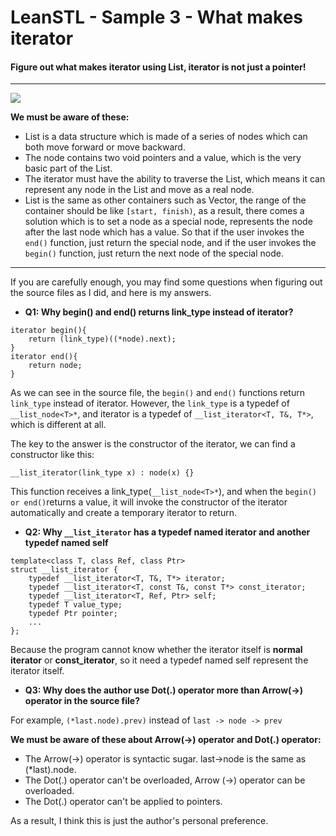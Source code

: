 # LeanSTL - Sample 3 - What makes iterator

#### Figure out what makes iterator using List, iterator is not just a pointer!

---

![](https://raw.githubusercontent.com/Jameeeees/LeanSTL/master/Sample3-What_makes_iterator/structure%20of%20iterator.png)

**We must be aware of these:**
* List is a data structure which is made of a series of nodes which can both move forward or move backward.
* The node contains two void pointers and a value, which is the very basic part of the List.
* The iterator must have the ability to traverse the List, which means it can represent any node in the List and move as a real node.
* List is the same as other containers such as Vector, the range of the container should be like ```[start, finish)```, as a result, there comes a solution which is to set a node as a special node, represents the node after the last node which has a value. So that if the user invokes the ```end()``` function, just return the special node, and if the user invokes the ```begin()``` function, just return the next node of the special node.

---

If you are carefully enough, you may find some questions when figuring out the source files as I did, and here is my answers.


* **Q1: Why begin() and end() returns link_type instead of iterator?**

```
iterator begin(){		
	return (link_type)((*node).next);
}
iterator end(){
	return node;
}
```
As we can see in the source file, the ```begin()``` and ```end()``` functions return ```link_type``` instead of iterator. However, the ```link_type``` is a typedef of ```__list_node<T>*```, and iterator is a typedef of ```__list_iterator<T, T&, T*>```, which is different at all.

The key to the answer is the constructor of the iterator, we can find a constructor like this:
```
__list_iterator(link_type x) : node(x) {}
```
This function receives a link_type(```__list_node<T>*```), and when the ```begin() or end()```returns a value, it will invoke the constructor of the iterator automatically and create a temporary iterator to return.

* **Q2: Why ```__list_iterator``` has a typedef named iterator and another typedef named self**
```
template<class T, class Ref, class Ptr>
struct __list_iterator {
	typedef __list_iterator<T, T&, T*> iterator;
	typedef __list_iterator<T, const T&, const T*> const_iterator;
	typedef __list_iterator<T, Ref, Ptr> self;
	typedef T value_type;
	typedef Ptr pointer;
	...
};
```

Because the program cannot know whether the iterator itself is **normal iterator** or **const_iterator**, so it need a typedef named self represent the iterator itself.


* **Q3: Why does the author use Dot(.) operator more than Arrow(->) operator in the source file?**

For example, ```(*last.node).prev)``` instead of ```last -> node -> prev```

**We must be aware of these about Arrow(->) operator and Dot(.) operator:**
* The Arrow(->) operator is syntactic sugar.  last->node is the same as (*last).node.
* The Dot(.) operator can't be overloaded, Arrow (->) operator can be overloaded.
* The Dot(.) operator can't be applied to pointers.

As a result, I think this is just the author's personal preference.
